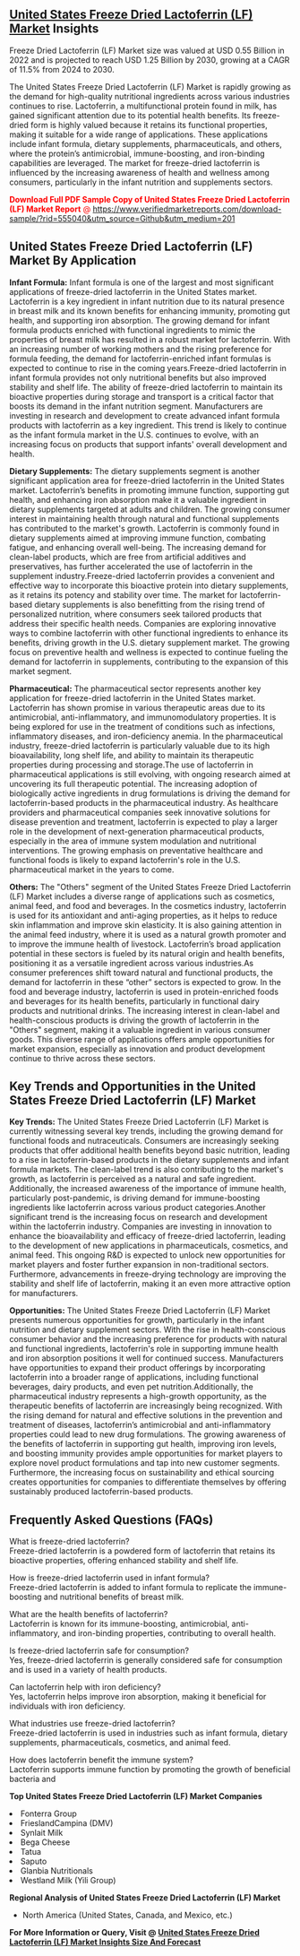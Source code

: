<h2><a href="https://www.verifiedmarketreports.com/download-sample/?rid=555040&amp;utm_source=Github&amp;utm_medium=201" target="_blank">United States Freeze Dried Lactoferrin (LF) Market</a> Insights</h2><p>Freeze Dried Lactoferrin (LF) Market size was valued at USD 0.55 Billion in 2022 and is projected to reach USD 1.25 Billion by 2030, growing at a CAGR of 11.5% from 2024 to 2030.</p><p><p>The United States Freeze Dried Lactoferrin (LF) Market is rapidly growing as the demand for high-quality nutritional ingredients across various industries continues to rise. Lactoferrin, a multifunctional protein found in milk, has gained significant attention due to its potential health benefits. Its freeze-dried form is highly valued because it retains its functional properties, making it suitable for a wide range of applications. These applications include infant formula, dietary supplements, pharmaceuticals, and others, where the protein’s antimicrobial, immune-boosting, and iron-binding capabilities are leveraged. The market for freeze-dried lactoferrin is influenced by the increasing awareness of health and wellness among consumers, particularly in the infant nutrition and supplements sectors.<p><span class=""><span style="color: #ff0000;"><strong>Download Full PDF Sample Copy of United States Freeze Dried Lactoferrin (LF) Market Report</strong> @ </span><a href="https://www.verifiedmarketreports.com/download-sample/?rid=555040&amp;utm_source=Github&amp;utm_medium=201" target="_blank">https://www.verifiedmarketreports.com/download-sample/?rid=555040&amp;utm_source=Github&amp;utm_medium=201</a></span></p></p><h2>United States Freeze Dried Lactoferrin (LF) Market By Application</h2><p><strong>Infant Formula:</strong> Infant formula is one of the largest and most significant applications of freeze-dried lactoferrin in the United States market. Lactoferrin is a key ingredient in infant nutrition due to its natural presence in breast milk and its known benefits for enhancing immunity, promoting gut health, and supporting iron absorption. The growing demand for infant formula products enriched with functional ingredients to mimic the properties of breast milk has resulted in a robust market for lactoferrin. With an increasing number of working mothers and the rising preference for formula feeding, the demand for lactoferrin-enriched infant formulas is expected to continue to rise in the coming years.Freeze-dried lactoferrin in infant formula provides not only nutritional benefits but also improved stability and shelf life. The ability of freeze-dried lactoferrin to maintain its bioactive properties during storage and transport is a critical factor that boosts its demand in the infant nutrition segment. Manufacturers are investing in research and development to create advanced infant formula products with lactoferrin as a key ingredient. This trend is likely to continue as the infant formula market in the U.S. continues to evolve, with an increasing focus on products that support infants' overall development and health.</p><p><strong>Dietary Supplements:</strong> The dietary supplements segment is another significant application area for freeze-dried lactoferrin in the United States market. Lactoferrin’s benefits in promoting immune function, supporting gut health, and enhancing iron absorption make it a valuable ingredient in dietary supplements targeted at adults and children. The growing consumer interest in maintaining health through natural and functional supplements has contributed to the market's growth. Lactoferrin is commonly found in dietary supplements aimed at improving immune function, combating fatigue, and enhancing overall well-being. The increasing demand for clean-label products, which are free from artificial additives and preservatives, has further accelerated the use of lactoferrin in the supplement industry.Freeze-dried lactoferrin provides a convenient and effective way to incorporate this bioactive protein into dietary supplements, as it retains its potency and stability over time. The market for lactoferrin-based dietary supplements is also benefitting from the rising trend of personalized nutrition, where consumers seek tailored products that address their specific health needs. Companies are exploring innovative ways to combine lactoferrin with other functional ingredients to enhance its benefits, driving growth in the U.S. dietary supplement market. The growing focus on preventive health and wellness is expected to continue fueling the demand for lactoferrin in supplements, contributing to the expansion of this market segment.</p><p><strong>Pharmaceutical:</strong> The pharmaceutical sector represents another key application for freeze-dried lactoferrin in the United States market. Lactoferrin has shown promise in various therapeutic areas due to its antimicrobial, anti-inflammatory, and immunomodulatory properties. It is being explored for use in the treatment of conditions such as infections, inflammatory diseases, and iron-deficiency anemia. In the pharmaceutical industry, freeze-dried lactoferrin is particularly valuable due to its high bioavailability, long shelf life, and ability to maintain its therapeutic properties during processing and storage.The use of lactoferrin in pharmaceutical applications is still evolving, with ongoing research aimed at uncovering its full therapeutic potential. The increasing adoption of biologically active ingredients in drug formulations is driving the demand for lactoferrin-based products in the pharmaceutical industry. As healthcare providers and pharmaceutical companies seek innovative solutions for disease prevention and treatment, lactoferrin is expected to play a larger role in the development of next-generation pharmaceutical products, especially in the area of immune system modulation and nutritional interventions. The growing emphasis on preventative healthcare and functional foods is likely to expand lactoferrin's role in the U.S. pharmaceutical market in the years to come.</p><p><strong>Others:</strong> The "Others" segment of the United States Freeze Dried Lactoferrin (LF) Market includes a diverse range of applications such as cosmetics, animal feed, and food and beverages. In the cosmetics industry, lactoferrin is used for its antioxidant and anti-aging properties, as it helps to reduce skin inflammation and improve skin elasticity. It is also gaining attention in the animal feed industry, where it is used as a natural growth promoter and to improve the immune health of livestock. Lactoferrin’s broad application potential in these sectors is fueled by its natural origin and health benefits, positioning it as a versatile ingredient across various industries.As consumer preferences shift toward natural and functional products, the demand for lactoferrin in these “other” sectors is expected to grow. In the food and beverage industry, lactoferrin is used in protein-enriched foods and beverages for its health benefits, particularly in functional dairy products and nutritional drinks. The increasing interest in clean-label and health-conscious products is driving the growth of lactoferrin in the "Others" segment, making it a valuable ingredient in various consumer goods. This diverse range of applications offers ample opportunities for market expansion, especially as innovation and product development continue to thrive across these sectors.</p><h2>Key Trends and Opportunities in the United States Freeze Dried Lactoferrin (LF) Market</h2><p><strong>Key Trends:</strong> The United States Freeze Dried Lactoferrin (LF) Market is currently witnessing several key trends, including the growing demand for functional foods and nutraceuticals. Consumers are increasingly seeking products that offer additional health benefits beyond basic nutrition, leading to a rise in lactoferrin-based products in the dietary supplements and infant formula markets. The clean-label trend is also contributing to the market's growth, as lactoferrin is perceived as a natural and safe ingredient. Additionally, the increased awareness of the importance of immune health, particularly post-pandemic, is driving demand for immune-boosting ingredients like lactoferrin across various product categories.Another significant trend is the increasing focus on research and development within the lactoferrin industry. Companies are investing in innovation to enhance the bioavailability and efficacy of freeze-dried lactoferrin, leading to the development of new applications in pharmaceuticals, cosmetics, and animal feed. This ongoing R&D is expected to unlock new opportunities for market players and foster further expansion in non-traditional sectors. Furthermore, advancements in freeze-drying technology are improving the stability and shelf life of lactoferrin, making it an even more attractive option for manufacturers.</p><p><strong>Opportunities:</strong> The United States Freeze Dried Lactoferrin (LF) Market presents numerous opportunities for growth, particularly in the infant nutrition and dietary supplement sectors. With the rise in health-conscious consumer behavior and the increasing preference for products with natural and functional ingredients, lactoferrin's role in supporting immune health and iron absorption positions it well for continued success. Manufacturers have opportunities to expand their product offerings by incorporating lactoferrin into a broader range of applications, including functional beverages, dairy products, and even pet nutrition.Additionally, the pharmaceutical industry represents a high-growth opportunity, as the therapeutic benefits of lactoferrin are increasingly being recognized. With the rising demand for natural and effective solutions in the prevention and treatment of diseases, lactoferrin’s antimicrobial and anti-inflammatory properties could lead to new drug formulations. The growing awareness of the benefits of lactoferrin in supporting gut health, improving iron levels, and boosting immunity provides ample opportunities for market players to explore novel product formulations and tap into new customer segments. Furthermore, the increasing focus on sustainability and ethical sourcing creates opportunities for companies to differentiate themselves by offering sustainably produced lactoferrin-based products.</p><h2>Frequently Asked Questions (FAQs)</h2><p>What is freeze-dried lactoferrin? <br> Freeze-dried lactoferrin is a powdered form of lactoferrin that retains its bioactive properties, offering enhanced stability and shelf life.</p><p>How is freeze-dried lactoferrin used in infant formula? <br> Freeze-dried lactoferrin is added to infant formula to replicate the immune-boosting and nutritional benefits of breast milk.</p><p>What are the health benefits of lactoferrin? <br> Lactoferrin is known for its immune-boosting, antimicrobial, anti-inflammatory, and iron-binding properties, contributing to overall health.</p><p>Is freeze-dried lactoferrin safe for consumption? <br> Yes, freeze-dried lactoferrin is generally considered safe for consumption and is used in a variety of health products.</p><p>Can lactoferrin help with iron deficiency? <br> Yes, lactoferrin helps improve iron absorption, making it beneficial for individuals with iron deficiency.</p><p>What industries use freeze-dried lactoferrin? <br> Freeze-dried lactoferrin is used in industries such as infant formula, dietary supplements, pharmaceuticals, cosmetics, and animal feed.</p><p>How does lactoferrin benefit the immune system? <br> Lactoferrin supports immune function by promoting the growth of beneficial bacteria and</p><p><strong>Top United States Freeze Dried Lactoferrin (LF) Market Companies</strong></p><div data-test-id=""><p><li>Fonterra Group</li><li> FrieslandCampina (DMV)</li><li> Synlait Milk</li><li> Bega Cheese</li><li> Tatua</li><li> Saputo</li><li> Glanbia Nutritionals</li><li> Westland Milk (Yili Group)</li></p><div><strong>Regional Analysis of&nbsp;United States Freeze Dried Lactoferrin (LF) Market</strong></div><ul><li dir="ltr"><p dir="ltr">North America&nbsp;(United States, Canada, and Mexico, etc.)</p></li></ul><p><strong>For More Information or Query, Visit @&nbsp;</strong><strong><a href="https://www.verifiedmarketreports.com/product/freeze-dried-lactoferrin-lf-market/?utm_source=Github&amp;utm_medium=201" target="_blank">United States Freeze Dried Lactoferrin (LF) Market Insights Size And Forecast</a></strong></p></div>
